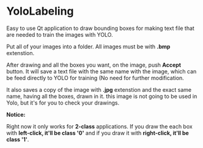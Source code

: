 # YoloLabeling

Easy to use Qt application to draw bounding boxes for making text file that are needed to train the images with YOLO.

Put all of your images into a folder. All images must be with **.bmp** extenstion.

After drawing and all the boxes you want, on the image, push **Accept** button. It will save a text file with the same name with the image, which can be feed directly to YOLO for training (No need for further modification.

It also saves a copy of the image with **.jpg** extenstion and the exact same name, having all the boxes, drawn in it. this image is not going to be used in Yolo, but it's for you to check your drawings.

**Notice:**

Right now it only works for **2-class** applications. If you draw the each box with **left-click, it'll be class '0'** and if you draw it with **right-click, it'll be class '1'**.
